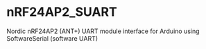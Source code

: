 nRF24AP2_SUART
==============

Nordic nRF24AP2 (ANT+) UART module interface for Arduino using SoftwareSerial (software UART)
